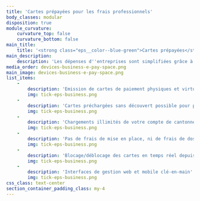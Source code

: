 ```yaml
---
title: 'Cartes prépayées pour les frais professionnels'
body_classes: modular
disposition: true
module_curvature:
    curvature_top: false
    curvature_bottom: false
main_title:
    title: '<strong class="eps__color--blue-green">Cartes prépayées</strong> pour les frais professionnels'
main_description:
    description: 'Les dépenses d''entreprises sont simplifiées grâce à une solution tout en un qui va bien plus loin que la simple émission de cartes de paiement. Vous disposez d''une interface web de gestion qui vous laisse la liberté totale de gestion.'
media_order: devices-business-e-pay-space.png
main_image: devices-business-e-pay-space.png
list_items:
    -
        description: 'Emission de cartes de paiement physiques et virtuelles en illimité'
        img: tick-eps-business.png
    -
        description: 'Cartes préchargées sans découvert possible pour plus de sécurité'
        img: tick-eps-business.png
    -
        description: 'Chargements illimités de votre compte de cantonnement E-Pay Space'
        img: tick-eps-business.png
    -
        description: 'Pas de frais de mise en place, ni de frais de dossier'
        img: tick-eps-business.png
    -
        description: 'Blocage/déblocage des cartes en temps réel depuis vos interfaces'
        img: tick-eps-business.png
    -
        description: 'Interfaces de gestion web et mobile clé-en-main'
        img: tick-eps-business.png
css_class: text-center
section_container_padding_class: my-4
---
```


